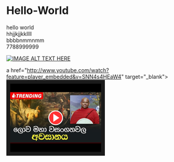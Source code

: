 # Hello-World
hello world  
hhjjkjjkkllll  
bbbbnmmnmm  
7788999999  

[![IMAGE ALT TEXT HERE](  https://img.youtube.com/vi/SNN4s4HEaW4/0.jpg)](    https://www.youtube.com/watch?v=SNN4s4HEaW4&t=219s&ab_channel=ShraddhaTV)  


a href="http://www.youtube.com/watch?feature=player_embedded&v=SNN4s4HEaW4" target="_blank"><img src="image.png" alt="IMAGE ALT TEXT HERE" width="240" height="180" border="10" /></a>




